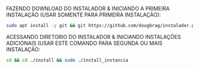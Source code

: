 FAZENDO DOWNLOAD DO INSTALADOR & INICIANDO A PRIMEIRA INSTALAÇÃO (USAR SOMENTE PARA PRIMEIRA INSTALAÇÃO):

```bash
sudo apt install -y git && git https://github.com/dougbrag/instalador.git install && sudo chmod -R 777 ./install && cd ./install && sudo ./install_primaria
```

ACESSANDO DIRETORIO DO INSTALADOR & INICIANDO INSTALAÇÕES ADICIONAIS (USAR ESTE COMANDO PARA SEGUNDA OU MAIS INSTALAÇÃO:
```bash
cd && cd ./install && sudo ./install_instancia
```

